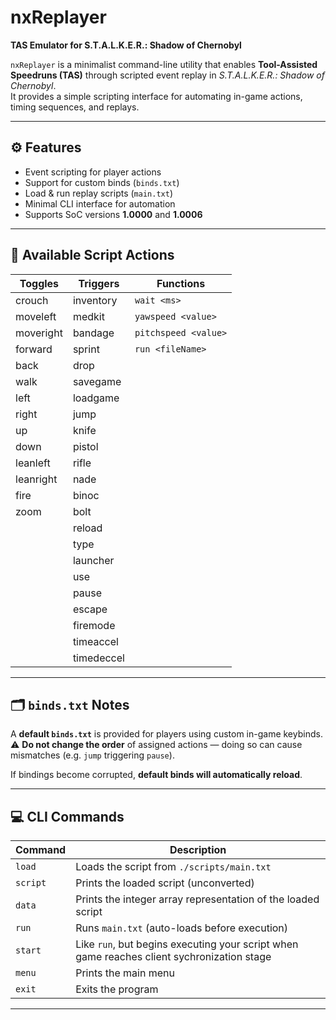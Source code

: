 # nxReplayer  
**TAS Emulator for S.T.A.L.K.E.R.: Shadow of Chernobyl**  

`nxReplayer` is a minimalist command-line utility that enables **Tool-Assisted Speedruns (TAS)** through scripted event replay in *S.T.A.L.K.E.R.: Shadow of Chernobyl*.  
It provides a simple scripting interface for automating in-game actions, timing sequences, and replays.

---

## ⚙️ Features

- Event scripting for player actions  
- Support for custom binds (`binds.txt`)  
- Load & run replay scripts (`main.txt`)  
- Minimal CLI interface for automation  
- Supports SoC versions **1.0000** and **1.0006**

---

## 🧩 Available Script Actions

| **Toggles** | **Triggers** | **Functions** |
|--------------|--------------|----------------|
| crouch | inventory | `wait <ms>` |
| moveleft | medkit | `yawspeed <value>` |
| moveright | bandage | `pitchspeed <value>` |
| forward | sprint | `run <fileName>` |
| back | drop |  |
| walk | savegame |  |
| left | loadgame |  |
| right | jump |  |
| up | knife |  |
| down | pistol |  |
| leanleft | rifle |  |
| leanright | nade |  |
| fire | binoc |  |
| zoom | bolt |  |
|  | reload |  |
|  | type |  |
|  | launcher |  |
|  | use |  |
|  | pause |  |
|  | escape |  |
|  | firemode |  |
|  | timeaccel |  |
|  | timedeccel |  |

---

## 🗂️ `binds.txt` Notes

A **default `binds.txt`** is provided for players using custom in-game keybinds.  
⚠️ **Do not change the order** of assigned actions — doing so can cause mismatches (e.g. `jump` triggering `pause`).  

If bindings become corrupted, **default binds will automatically reload**.

---

## 💻 CLI Commands

| Command | Description |
|----------|-------------|
| `load` | Loads the script from `./scripts/main.txt` |
| `script` | Prints the loaded script (unconverted) |
| `data` | Prints the integer array representation of the loaded script |
| `run` | Runs `main.txt` (auto-loads before execution) |
| `start` | Like `run`, but begins executing your script when game reaches client sychronization stage |
| `menu` | Prints the main menu |
| `exit` | Exits the program |

---
